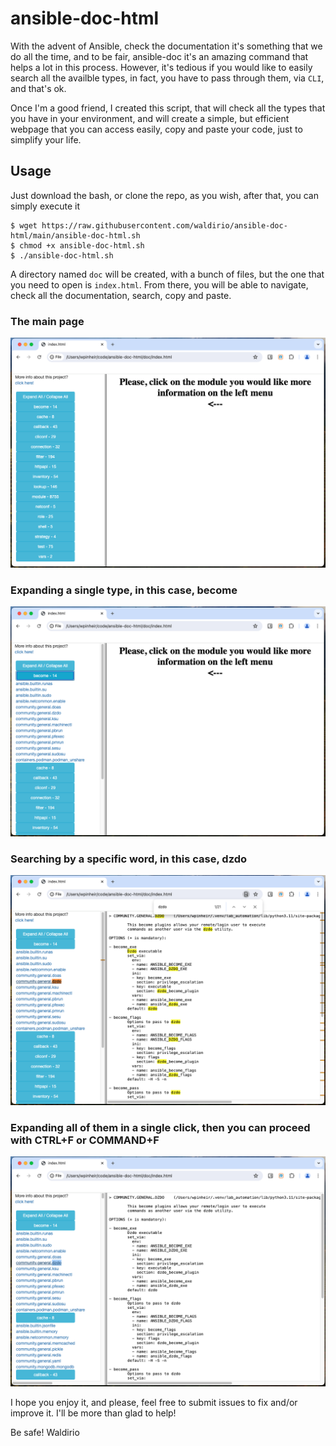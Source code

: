 # ansible-doc-html

With the advent of Ansible, check the documentation it's something that we do all the time, and to be fair, ansible-doc it's an amazing command that helps a lot in this process. However, it's tedious if you would like to easily search all the availble types, in fact, you have to pass through them, via `CLI`, and that's ok.

Once I'm a good friend, I created this script, that will check all the types that you have in your environment, and will create a simple, but efficient webpage that you can access easily, copy and paste your code, just to simplify your life.

## Usage

Just download the bash, or clone the repo, as you wish, after that, you can simply execute it
```
$ wget https://raw.githubusercontent.com/waldirio/ansible-doc-html/main/ansible-doc-html.sh
$ chmod +x ansible-doc-html.sh
$ ./ansible-doc-html.sh
```

A directory named `doc` will be created, with a bunch of files, but the one that you need to open is `index.html`. From there, you will be able to navigate, check all the documentation, search, copy and paste.

### The main page

![main page](assets/web_main.png)

### Expanding a single type, in this case, become

![become sub menu](assets/become_sub_menu.png)

### Searching by a specific word, in this case, dzdo

![dzdo module](assets/dzdo.png)

### Expanding all of them in a single click, then you can proceed with CTRL+F or COMMAND+F

![all expanded](assets/all_expanded.png)

I hope you enjoy it, and please, feel free to submit issues to fix and/or improve it. I'll be more than glad to help!

Be safe!
Waldirio

